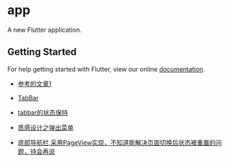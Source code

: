 # app

A new Flutter application.

## Getting Started

For help getting started with Flutter, view our online
[documentation](https://flutter.io/).

-   [参考的文章1](https://blog.csdn.net/u013000152/article/details/80940664)

-   [TabBar](https://blog.csdn.net/poorkick/article/details/80964641)
-   [tabbar的状态保持](https://www.jianshu.com/p/fbd1d0e22f9c)
-   [质感设计之弹出菜单](https://blog.csdn.net/hekaiyou/article/details/53897967?utm_source=gold_browser_extension)
-   [底部导航栏,采用PageView实现，不知道能解决页面切换后状态被重置的问题，待会再说](https://blog.csdn.net/u011045726/article/details/79583423)